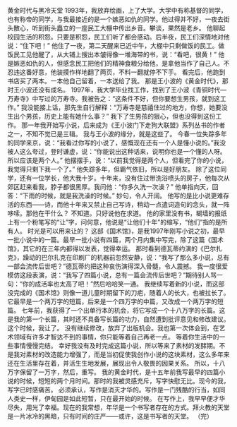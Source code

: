 黄金时代与黑冷天堂
    1993年，我放弃绘画，上了大学。大学中有称基督的同学，也有称帝的同学，与我最接近的是一个嫉恶如仇的同学。他过得并不好，一夜去街头散心，听到街头矗立的一座民工大棚中传出乡音。攀谈，果然是老乡。    他聊起校园生活的积怨。只要是积怨，民工们听了都会感动。后半夜，民工们深情地对他说：“住下吧！”    他住了一夜，第二天醒来已近中午，大棚中只剩做饭的民工。做饭民工见他醒了，从大铺上搜出本皱得像一堆海带的书，说：“看吧，很黄！”    他是嫉恶如仇的人，但感念民工把他们的精神食粮分给他，是拿他当作了自己人。不忍违这番好意，他装摸作样地翻了两页，不料一翻就停不下手。     看完后，他跑到书店买了两本。一本他自己留着，一本送给了我。     那是王小波的《黄金时代》，那时王小波还没有成名。     1997年，我大学毕业找工作，找到了王小波《青铜时代—万寿寺》中写过的万寿寺。我被告之：“这条件不好，但你要想生男孩，就到这工作。”     我没能接上话，那先生自行解释：“万寿寺是慈禧住过的地方，你想，她要没生出个男孩，历史上能有她什么事？”     我下了生男孩的狠心，但也没得到这份工作。     那一年我开始写小说，后来成为《王小波门下走狗大联盟》系列丛书的作者之一，不知不觉已是三辑。     我与王小波的缘分，就是这些了。       今春一位失踪多年的同学来京，说：“我看过你写的小说了，感慨现在还有一个人是懂小说的。”我没被人这么夸过，登时谦虚，说：“你能说出这种话来，说明你也是一个懂的人呀。所以应该是两个人。”     他摆摆手，说：“以前我觉得是两个人，但看完了你的小说，我觉得只剩下我一个了。”     他失踪多年，但霸气依旧，所以是好朋友。     除了这位同学，还有一位学长，他大我十岁。十年来，没有住过带洗浴喷头的房子，他每次从郊区赶来看我，脖子都很黑厚。我问他：“你多久洗一次澡？”     他单指向天，回答：“下雨的时候，就是我洗澡的时候。”     妙句，令人开阔。     他写的是比小说更难存活的东西——诗，而他十年来又禁止自己写诗，稍动一点遣词造句的念头，就一阵哆嗦。那他在干什么？     不知道。只好说他在求道。     他的家里没有书，糊墙的报纸上有一个粉笔写的“让”字，问何意，他说是“让他们十年”的缩写，“他们”指的是所有人。     时光是可以用来让的？     这部《国术馆》，是我1997年刚写小说之初，最早一批小说中的一篇。最早一批小说有四篇，两个月内集中写完，除了这篇《国术馆》，其它的在三年内都得以发表，觉得幸运。     那时看到德瓦蒂约演的《巴尔扎克》，躁动的巴尔扎克在印刷厂的机器前忽然安静，说：“我写了那么多小说，总有一部会流传后世吧？”德瓦蒂约把这种哀伤演得深入骨髓，令人震撼。     我一度很爱模仿这段表演，说：“我写了四篇小说，总有一篇会流传后世吧？”期待别人骂一句：“你的成活率也太高了吧！”然后哈哈笑一通。     我继续写着新的小说，而这部没完成的《国术馆》则像一道儿童时期留下的刀疤，随着人的长大，也被拉长了。它最早是一个两万字的短篇，后来是一个四万字的中篇，又改成一个两万字的短篇。     七年前，我获得了一个出单行本的机会，将它写成一个十八万字的长篇。这是我的第一个长篇，其时还不具备写长篇的功力，自然遭到批评意见和修改建议。 这个时候，我让了。     没有继续修改，放弃了出版机会。我也第一次体会到，在艺术领域有许多才智达不到的事情，你只能等着自己再老一点。     等着你生活中的一些事情慢慢完结。     幸好我没有及时完成这篇小说，所以等来了素材的发酵期。不是我对素材的改造能力增强了，而是当初促使我创作小说的这块素材，这么多年来还在生活里存在着，并活生生地发展，展现出令人敬畏的因果关系。     所以，十八万字保留了一万字，然后，重写。     我的黄金时代，是十五年前我写最早的四篇小说的时候，短短的两个月时间。那时的我被灵感充斥，写字快慰无比。现今的我，写字已时感痛苦。     必须承认，写作是消灭才华的。写作是一门残酷的行当，如同人类史一样，伊甸园是如此短暂，只在最开始的时候。     在写作上，我早早便才华尽失，用光了幸福。现在的我常想，年华是一个书写者存在的方式。拜火教的天堂是一片冰冷的黑暗，只有时间的庄严——或许，这是书写者的天堂。   （完） 
